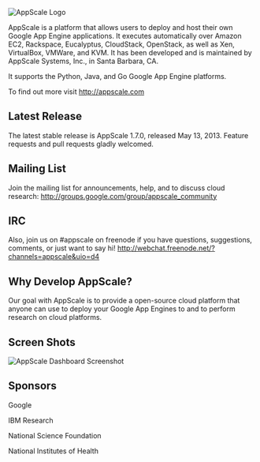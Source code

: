 ![AppScale Logo](http://www.appscale.com/img/appscale-logo.png)

AppScale is a platform that allows users to deploy and host their 
own Google App Engine applications. It executes automatically over 
Amazon EC2, Rackspace, Eucalyptus, CloudStack, OpenStack, as well
as Xen, VirtualBox, VMWare, and KVM. It has been developed and 
is maintained by AppScale Systems, Inc., in Santa Barbara, CA. 

It supports the Python, Java, and Go
Google App Engine platforms.

To find out more visit http://appscale.com

## Latest Release ##
The latest stable release is AppScale 1.7.0, released May 13, 2013.
Feature requests and pull requests gladly welcomed.

## Mailing List ##
Join the mailing list for announcements, help, and to discuss 
cloud research: http://groups.google.com/group/appscale_community

## IRC ##
Also, join us on #appscale on freenode if you have questions, suggestions, 
comments, or just want to say hi!
http://webchat.freenode.net/?channels=appscale&uio=d4

## Why Develop AppScale? ##
Our goal with AppScale is to provide a open-source cloud platform that anyone 
can use to deploy your Google App Engines to and to perform research on cloud 
platforms. 

## Screen Shots ##
![AppScale Dashboard Screenshot](https://s3.amazonaws.com/appscale_CDN/images/dashboard_scrteenshot.jpg)

## Sponsors ##
Google

IBM Research

National Science Foundation

National Institutes of Health
